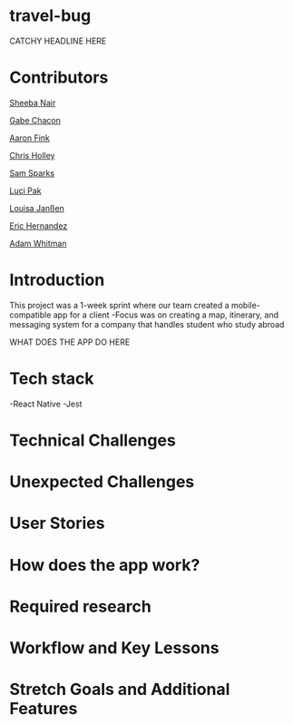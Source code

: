 # travel-bug

CATCHY HEADLINE HERE

# Contributors

[Sheeba Nair](https://github.com/sheebanair "Sheeba Nair")

[Gabe Chacon](https://github.com/gabinochacon8 "Gabe Chacon")

[Aaron Fink](https://github.com/Aaron-Fink "Aaron Fink")

[Chris Holley](https://github.com/ChrisHolley "Chris Holley")

[Sam Sparks](https://github.com/sgsparks "Sam Sparks")

[Luci Pak](https://github.com/lucipak "Luci Pak")

[Louisa Janßen](https://github.com/louisajanssen "Louisa Janßen")

[Eric Hernandez](https://github.com/EricMHernandez "Eric Hernandez")

[Adam Whitman](https://github.com/emagdaeh "Adam Whitman")

# Introduction
This project was a 1-week sprint where our team created a mobile-compatible app for a client
  -Focus was on creating a map, itinerary, and messaging system for a company that handles student who study abroad

WHAT DOES THE APP DO HERE

# Tech stack
-React Native
-Jest

# Technical Challenges

# Unexpected Challenges

# User Stories

# How does the app work?

# Required research

# Workflow and Key Lessons

# Stretch Goals and Additional Features